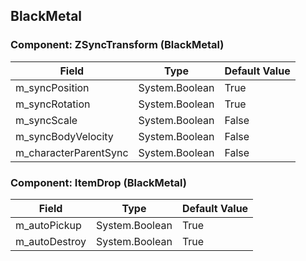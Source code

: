 ## BlackMetal

### Component: ZSyncTransform (BlackMetal)

|Field|Type|Default Value|
|-----|----|-------------|
|m_syncPosition|System.Boolean|True|
|m_syncRotation|System.Boolean|True|
|m_syncScale|System.Boolean|False|
|m_syncBodyVelocity|System.Boolean|False|
|m_characterParentSync|System.Boolean|False|

### Component: ItemDrop (BlackMetal)

|Field|Type|Default Value|
|-----|----|-------------|
|m_autoPickup|System.Boolean|True|
|m_autoDestroy|System.Boolean|True|


